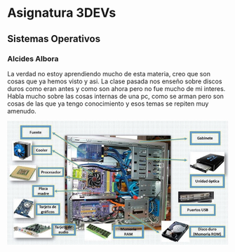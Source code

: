 # Asignatura 3DEVs
## Sistemas Operativos
### Alcides Albora
La verdad no estoy aprendiendo mucho de esta materia, creo que son cosas que ya hemos visto y asi. La clase pasada nos enseño sobre discos duros como eran antes y como son ahora pero no fue mucho de mi interes. Habla mucho sobre las cosas internas de una pc, como se arman pero son cosas de las que ya tengo conocimiento y esos temas se repiten  muy amenudo. 

![Mi foto](../assets/sistemasoperativos.jpg)

